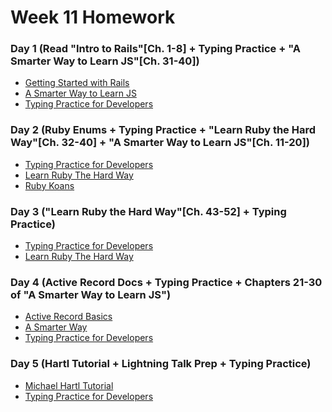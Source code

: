 # Week 11 Homework

### Day 1 (Read "Intro to Rails"[Ch. 1-8] + Typing Practice + "A Smarter Way to Learn JS"[Ch. 31-40])
- <a href="http://guides.rubyonrails.org/getting_started.html">Getting Started with Rails</a>
- <a href="https://github.com/Sharique-Hasan/SaylaniBatch2-JavaScript/blob/master/A%20Smarter%20Way%20to%20Learn%20JavaScript.pdf">A Smarter Way to Learn JS</a>
- <a href="https://typing.io/">Typing Practice for Developers</a>

### Day 2 (Ruby Enums + Typing Practice + "Learn Ruby the Hard Way"[Ch. 32-40] + "A Smarter Way to Learn JS"[Ch. 11-20])
- <a href="https://typing.io/">Typing Practice for Developers</a>
- <a href="https://learnrubythehardway.org/book/">Learn Ruby The Hard Way</a> 
- <a href="http://rubykoans.com/">Ruby Koans</a>

### Day 3 ("Learn Ruby the Hard Way"[Ch. 43-52] + Typing Practice)
- <a href="https://typing.io/">Typing Practice for Developers</a>
- <a href="https://learnrubythehardway.org/book/">Learn Ruby The Hard Way</a>

### Day 4 (Active Record Docs + Typing Practice + Chapters 21-30 of "A Smarter Way to Learn JS")
- <a href="http://guides.rubyonrails.org/active_record_basics.html">Active Record Basics</a>
- <a href="https://github.com/Sharique-Hasan/SaylaniBatch2-JavaScript/blob/master/A%20Smarter%20Way%20to%20Learn%20JavaScript.pdf">A Smarter Way</a>
- <a href="https://typing.io/">Typing Practice for Developers</a>


### Day 5 (Hartl Tutorial + Lightning Talk Prep + Typing Practice)
- <a href="https://www.railstutorial.org/book">Michael Hartl Tutorial</a>
- <a href="https://typing.io/">Typing Practice for Developers</a>
